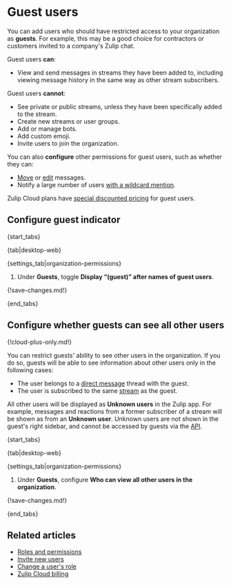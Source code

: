 # Guest users

You can add users who should have restricted access to your organization as
**guests**. For example, this may be a good choice for contractors or customers
invited to a company's Zulip chat.

Guest users **can**:

- View and send messages in streams they have been added to, including viewing
  message history in the same way as other stream subscribers.

Guest users **cannot**:

- See private or public streams, unless they have been specifically added to the stream.
- Create new streams or user groups.
- Add or manage bots.
- Add custom emoji.
- Invite users to join the organization.

You can also **configure** other permissions for guest users, such as whether they
can:

- [Move](/help/restrict-moving-messages) or
  [edit](/help/restrict-message-editing-and-deletion) messages.
- Notify a large number of users [with a wildcard
  mention](/help/restrict-wildcard-mentions).

Zulip Cloud plans have [special discounted
pricing](/help/zulip-cloud-billing#temporary-users-and-guests) for guest users.

## Configure guest indicator

{start_tabs}

{tab|desktop-web}

{settings_tab|organization-permissions}

1. Under **Guests**, toggle **Display “(guest)” after names of guest users**.

{!save-changes.md!}

{end_tabs}

## Configure whether guests can see all other users

{!cloud-plus-only.md!}

You can restrict guests' ability to see other users in the organization. If you
do so, guests will be able to see information about other users only in the
following cases:

- The user belongs to a [direct message](/help/direct-messages) thread with the
  guest.
- The user is subscribed to the same [stream](/help/streams-and-topics) as the
  guest.

All other users will be displayed as **Unknown users** in the Zulip app. For
example, messages and reactions from a former subscriber of a stream will be
shown as from an **Unknown user**. Unknown users are not shown in the guest's
right sidebar, and cannot be accessed by guests via the [API](/api).

{start_tabs}

{tab|desktop-web}

{settings_tab|organization-permissions}

1. Under **Guests**, configure **Who can view all other users in the
   organization**.

{!save-changes.md!}

{end_tabs}

## Related articles

* [Roles and permissions](/help/roles-and-permissions)
* [Invite new users](/help/invite-new-users)
* [Change a user's role](/help/change-a-users-role)
* [Zulip Cloud billing](/help/zulip-cloud-billing)
